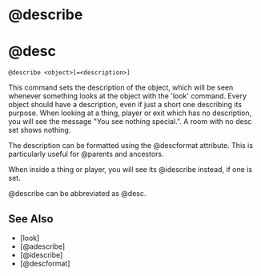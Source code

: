 # @describe
# @desc
`@describe <object>[=<description>]`

This command sets the description of the object, which will be seen whenever something looks at the object with the 'look' command. Every object should have a description, even if just a short one describing its purpose. When looking at a thing, player or exit which has no description, you will see the message "You see nothing special.". A room with no desc set shows nothing.

The description can be formatted using the @descformat attribute. This is particularly useful for @parents and ancestors.

When inside a thing or player, you will see its @idescribe instead, if one is set.

@describe can be abbreviated as @desc.


## See Also
- [look]
- [@adescribe]
- [@idescribe]
- [@descformat]

